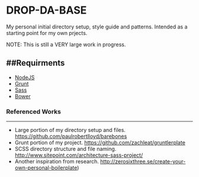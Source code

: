 # DROP-DA-BASE
My personal initial directory setup, style guide and patterns. Intended as a starting point for my own prjects. 

NOTE: This is still a VERY large work in progress. 

##Requirments
---
* [NodeJS](http://nodejs.org/)
* [Grunt](http://gruntjs.com/)
* [Sass](http://sass-lang.com/)
* [Bower](http://bower.io)


### Referenced Works
---
* Large portion of my directory setup and files. https://github.com/paulrobertlloyd/barebones
* Grunt portion of my project. https://github.com/zachleat/gruntlerplate
* SCSS directory structure and file naming. http://www.sitepoint.com/architecture-sass-project/
* Another inspiration from research. http://zerosixthree.se/create-your-own-personal-boilerplate)

